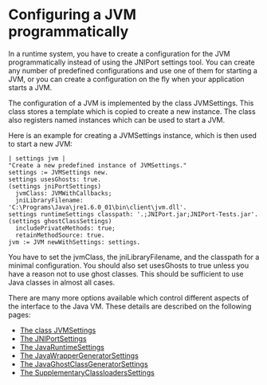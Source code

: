 # Configuring a JVM programmatically

In a runtime system, you have to create a configuration for the JVM programmatically instead of using the JNIPort settings tool. You can create any number of predefined configurations and use one of them for starting a JVM, or you can create a configuration on the fly when your application starts a JVM.

The configuration of a JVM is implemented by the class JVMSettings. This class stores a template which is copied to create a new instance. The class also registers named instances which can be used to start a JVM.

Here is an example for creating a JVMSettings instance, which is then used to start a new JVM:

```smalltalk
| settings jvm |
"Create a new predefined instance of JVMSettings."
settings := JVMSettings new.
settings usesGhosts: true.
(settings jniPortSettings)
  jvmClass: JVMWithCallbacks;
  jniLibraryFilename: 'C:\Programs\Java\jre1.6.0_01\bin\client\jvm.dll'.
settings runtimeSettings classpath: '.;JNIPort.jar;JNIPort-Tests.jar'.
(settings ghostClassSettings)
  includePrivateMethods: true;
  retainMethodSource: true.
jvm := JVM newWithSettings: settings.
```

You have to set the jvmClass, the jniLibraryFilename, and the classpath for a minimal configuration. You should also set usesGhosts to true unless you have a reason not to use ghost classes. This should be sufficient to use Java classes in almost all cases.

There are many more options available which control different aspects of the interface to the Java VM. These details are described on the following pages:

- [The class JVMSettings](jvmsettings.md)
- [The JNIPortSettings](jniportsettings.md)
- [The JavaRuntimeSettings](javaruntimesettings.md)
- [The JavaWrapperGeneratorSettings](javawrappergeneratorsettings.md)
- [The JavaGhostClassGeneratorSettings](javaghostclassgeneratorsettings.md)
- [The SupplementaryClassloadersSettings](supplementaryclassloaderssettings.md)